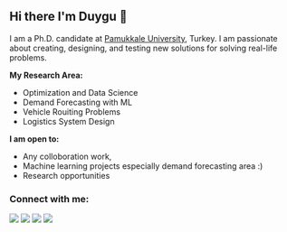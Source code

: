 ## Hi there I'm Duygu 👋

I am a Ph.D. candidate at [Pamukkale University](https://www.pau.edu.tr/pau/en), Turkey. I am passionate about creating, designing, and testing new solutions for solving real-life problems.

**My Research Area:**
- Optimization and Data Science
- Demand Forecasting with ML
- Vehicle Rouiting Problems
- Logistics System Design 

**I am open to:**
- Any colloboration work, 
- Machine learning projects especially demand forecasting area :)
- Research opportunities 

### Connect with me: 

<p align = "center">

[<img src="https://img.shields.io/badge/kaggle-%2312100E.svg?&style=for-the-badge&logo=kaggle&logoColor=white&color=black" />](https://www.kaggle.com/duygutopalolu)
[<img src="https://img.shields.io/badge/twitter-%231DA1F2.svg?&style=for-the-badge&logo=twitter&logoColor=white&color=black" />](https://twitter.com/duygutopaloglu) 
[<img src="https://img.shields.io/badge/linkedin-%2312100E.svg?&style=for-the-badge&logo=linkedin&logoColor=white&color=black" />](https://www.linkedin.com/in/duygu-topaloglu/)
[<img src="https://img.shields.io/badge/medium-%2312100E.svg?&style=for-the-badge&logo=medium&logoColor=white&color=black" />](https://medium.com/@duygutopaloglu)

</p>

<!--
**duygutopaloglu/duygutopaloglu** is a ✨ _special_ ✨ repository because its `README.md` (this file) appears on your GitHub profile.

Here are some ideas to get you started:

- 🔭 I’m currently working on ...
- 🌱 I’m currently learning ...
- 👯 I’m looking to collaborate on ...
- 🤔 I’m looking for help with ...
- 💬 Ask me about ...
- 📫 How to reach me: ...
- 😄 Pronouns: ...
- ⚡ Fun fact: ...
-->
